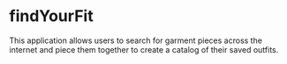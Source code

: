 # findYourFit
This application allows users to search for garment pieces across the internet and piece them together to create a catalog of their saved outfits.
